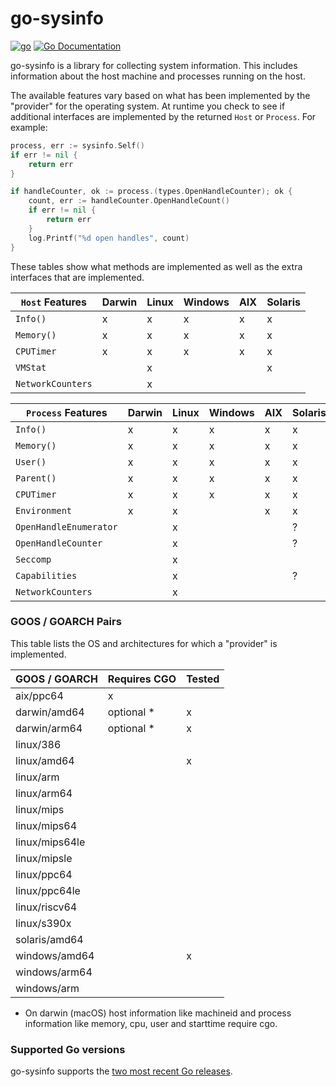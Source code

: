 # go-sysinfo

[![go](https://github.com/elastic/go-sysinfo/actions/workflows/go.yml/badge.svg)](https://github.com/elastic/go-sysinfo/actions/workflows/go.yml)
[![Go Documentation](http://img.shields.io/badge/go-documentation-blue.svg?style=flat-square)][godocs]

[godocs]: http://godoc.org/github.com/elastic/go-sysinfo

go-sysinfo is a library for collecting system information. This includes
information about the host machine and processes running on the host.

The available features vary based on what has been implemented by the "provider"
for the operating system. At runtime you check to see if additional interfaces
are implemented by the returned `Host` or `Process`. For example:

```go
process, err := sysinfo.Self()
if err != nil {
	return err
}

if handleCounter, ok := process.(types.OpenHandleCounter); ok {
	count, err := handleCounter.OpenHandleCount()
	if err != nil {
		return err
	}
	log.Printf("%d open handles", count)
}
```

These tables show what methods are implemented as well as the extra interfaces
that are implemented.

| `Host` Features  | Darwin | Linux | Windows | AIX | Solaris |
|------------------|--------|-------|---------|-----|---------|
| `Info()`         | x      | x     | x       | x   | x       |
| `Memory()`       | x      | x     | x       | x   | x       |
| `CPUTimer`       | x      | x     | x       | x   | x       |
| `VMStat`         |        | x     |         |     | x       |
| `NetworkCounters`|        | x     |         |     |         |

| `Process` Features     | Darwin | Linux | Windows | AIX | Solaris |
|------------------------|--------|-------|---------|-----|---------|
| `Info()`               | x      | x     | x       | x   | x       |
| `Memory()`             | x      | x     | x       | x   | x       |
| `User()`               | x      | x     | x       | x   | x       |
| `Parent()`             | x      | x     | x       | x   | x       |
| `CPUTimer`             | x      | x     | x       | x   | x       |
| `Environment`          | x      | x     |         | x   | x       |
| `OpenHandleEnumerator` |        | x     |         |     | ?       |
| `OpenHandleCounter`    |        | x     |         |     | ?       |
| `Seccomp`              |        | x     |         |     |         |
| `Capabilities`         |        | x     |         |     | ?       |
| `NetworkCounters`      |        | x     |         |     |         |

### GOOS / GOARCH Pairs

This table lists the OS and architectures for which a "provider" is implemented.

| GOOS / GOARCH  | Requires CGO | Tested |
|----------------|--------------|--------|
| aix/ppc64      | x            |        |
| darwin/amd64   | optional *   | x      |
| darwin/arm64   | optional *   | x      |
| linux/386      |              |        |
| linux/amd64    |              | x      |
| linux/arm      |              |        |
| linux/arm64    |              |        |
| linux/mips     |              |        |
| linux/mips64   |              |        |
| linux/mips64le |              |        |
| linux/mipsle   |              |        |
| linux/ppc64    |              |        |
| linux/ppc64le  |              |        |
| linux/riscv64  |              |        |
| linux/s390x    |              |        |
| solaris/amd64  |              |        |
| windows/amd64  |              | x      |
| windows/arm64  |              |        |
| windows/arm    |              |        |

* On darwin (macOS) host information like machineid and process information like memory, cpu, user and starttime require cgo.

### Supported Go versions

go-sysinfo supports the [two most recent Go releases][ci_go_versions].

[ci_go_versions]: https://github.com/elastic/go-sysinfo/blob/main/.github/workflows/go.yml#L40-L41
